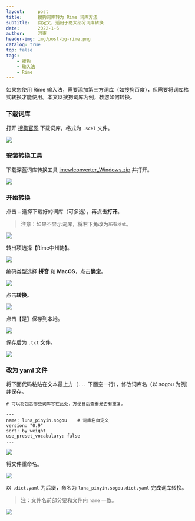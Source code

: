 ```yaml
---
layout:     post
title:      搜狗词库转为 Rime 词库方法
subtitle:   自定义，适用于绝大部分词库转换
date:       2022-1-6
author:     河東
header-img: img/post-bg-rime.png
catalog: true
top: false
tags:
    - 搜狗
    - 输入法
    - Rime
---
```


如果您使用 Rime 输入法，需要添加第三方词库（如搜狗百度），但需要将词库格式转换才能使用。本文以搜狗词库为例，教您如何转换。



### 下载词库

打开 [搜狗官网](https://pinyin.sogou.com/dict/cate/index/167?rf=dictindex&pos=dict_rcmd) 下载词库，格式为 `.scel` 文件。

![](/img/sogoudict/02.png)



### 安装转换工具



下载深蓝词库转换工具 [imewlconverter_Windows.zip](https://github.com/studyzy/imewlconverter/releases) 并打开。

![](/img/sogoudict/03.png)



### 开始转换

点击 `…` 选择下载好的词库（可多选），再点击**打开**。

> 注意：如果不显示词库，将右下角改为`所有格式`。

![](/img/sogoudict/04.png)

转出项选择【Rime中州韵】。

![](/img/sogoudict/08.png)

编码类型选择 **拼音** 和 **MacOS**，点击**确定**。

![](/img/sogoudict/05.png)

点击**转换**。

![](/img/sogoudict/06.png)

点击【是】保存到本地。

![](/img/sogoudict/07.png)

保存后为 `.txt` 文件。

![](/img/sogoudict/09.png)



### 改为 yaml 文件

将下面代码粘贴在文本最上方（`...` 下面空一行），修改词库名（以 sogou 为例）并保存。

```
# 可以将包含哪些词库写在此处，方便日后查看是否有重复。

---
name: luna_pinyin.sogou    # 词库名自定义
version: "0.9"               
sort: by_weight              
use_preset_vocabulary: false
...

```

![](/img/sogoudict/10.png)

将文件重命名。

![](/img/sogoudict/11.png)

以 `.dict.yaml` 为后缀，命名为 `luna_pinyin.sogou.dict.yaml` 完成词库转换。



> 注：文件名前部分要和文件内 `name` 一致。

![](/img/sogoudict/12.png)
